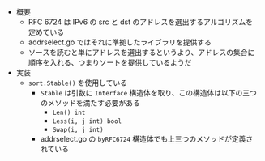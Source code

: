 - 概要
    - RFC 6724 は IPv6 の src と dst のアドレスを選出するアルゴリズムを定めている
    - addrselect.go ではそれに準拠したライブラリを提供する
    - ソースを読むと単にアドレスを選出するというより、アドレスの集合に順序を入れる、つまりソートを提供しているようだ
- 実装
    - `sort.Stable()` を使用している
        - `Stable` は引数に `Interface` 構造体を取り、この構造体は以下の三つのメソッドを満たす必要がある
            - `Len() int`
            - `Less(i, j int) bool`
            - `Swap(i, j int)`
        - addrselect.go の `byRFC6724` 構造体でも上三つのメソッドが定義されている
